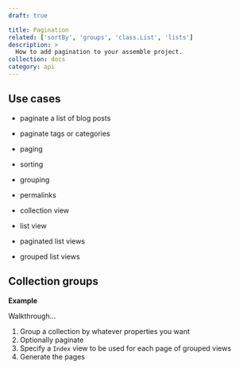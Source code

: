 ```yaml
---
draft: true

title: Pagination
related: ['sortBy', 'groups', 'class.List', 'lists']
description: >
  How to add pagination to your assemble project.
collection: docs
category: api
---
```


## Use cases

- paginate a list of blog posts
- paginate tags or categories


- paging
- sorting
- grouping
- permalinks


- collection view
- list view
- paginated list views
- grouped list views

## Collection groups

**Example**

Walkthrough...

1. Group a collection by whatever properties you want
2. Optionally paginate
2. Specify a `Index` view to be used for each page of grouped views
3. Generate the pages
